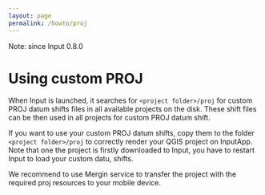 ```yaml
---
layout: page
permalink: /howto/proj
---
```

<!--- IMPORTANT: This permlink is referenced from InputApp -->

Note: since Input 0.8.0

# Using custom PROJ

When Input is launched, it searches for `<project folder>/proj` 
for custom PROJ datum shifts files in all available projects on the disk.
These shift files can be then used in all projects for custom PROJ datum shift. 

If you want to use your custom PROJ datum shifts, copy them to the folder `<project folder>/proj` 
to correctly render your QGIS project on InputApp. Note that one the project is firstly downloaded 
to Input, you have to restart Input to load your custom datu, shifts.

We recommend to use Mergin service to transfer the project with the required 
proj resources to your mobile device.
